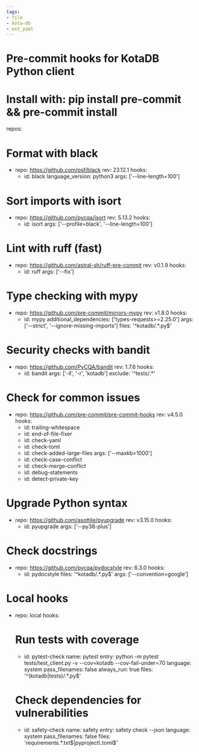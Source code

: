 ```yaml
---
tags:
- file
- kota-db
- ext_yaml
---
```

# Pre-commit hooks for KotaDB Python client
# Install with: pip install pre-commit && pre-commit install

repos:
  # Format with black
  - repo: https://github.com/psf/black
    rev: 23.12.1
    hooks:
      - id: black
        language_version: python3
        args: ['--line-length=100']

  # Sort imports with isort
  - repo: https://github.com/pycqa/isort
    rev: 5.13.2
    hooks:
      - id: isort
        args: ['--profile=black', '--line-length=100']

  # Lint with ruff (fast)
  - repo: https://github.com/astral-sh/ruff-pre-commit
    rev: v0.1.9
    hooks:
      - id: ruff
        args: ['--fix']

  # Type checking with mypy
  - repo: https://github.com/pre-commit/mirrors-mypy
    rev: v1.8.0
    hooks:
      - id: mypy
        additional_dependencies: ['types-requests>=2.25.0']
        args: ['--strict', '--ignore-missing-imports']
        files: '^kotadb/.*\.py$'

  # Security checks with bandit
  - repo: https://github.com/PyCQA/bandit
    rev: 1.7.6
    hooks:
      - id: bandit
        args: ['-ll', '-r', 'kotadb']
        exclude: '^tests/.*'

  # Check for common issues
  - repo: https://github.com/pre-commit/pre-commit-hooks
    rev: v4.5.0
    hooks:
      - id: trailing-whitespace
      - id: end-of-file-fixer
      - id: check-yaml
      - id: check-toml
      - id: check-added-large-files
        args: ['--maxkb=1000']
      - id: check-case-conflict
      - id: check-merge-conflict
      - id: debug-statements
      - id: detect-private-key

  # Upgrade Python syntax
  - repo: https://github.com/asottile/pyupgrade
    rev: v3.15.0
    hooks:
      - id: pyupgrade
        args: ['--py38-plus']

  # Check docstrings
  - repo: https://github.com/pycqa/pydocstyle
    rev: 6.3.0
    hooks:
      - id: pydocstyle
        files: '^kotadb/.*\.py$'
        args: ['--convention=google']

# Local hooks
  - repo: local
    hooks:
      # Run tests with coverage
      - id: pytest-check
        name: pytest
        entry: python -m pytest tests/test_client.py -v --cov=kotadb --cov-fail-under=70
        language: system
        pass_filenames: false
        always_run: true
        files: '^(kotadb|tests)/.*\.py$'

      # Check dependencies for vulnerabilities
      - id: safety-check
        name: safety
        entry: safety check --json
        language: system
        pass_filenames: false
        files: 'requirements.*\.txt$|pyproject\.toml$'